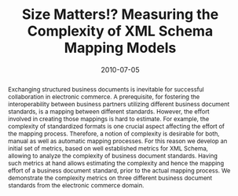 ---
abstract: Exchanging structured business documents is inevitable for successful collaboration
  in electronic commerce. A prerequisite, for fostering the interoperability between
  business partners utilizing different business document standards, is a mapping
  between different standards. However, the effort involved in creating those mappings
  is hard to estimate. For example, the complexity of standardized formats is one
  crucial aspect affecting the effort of the mapping process. Therefore, a notion
  of complexity is desirable for both, manual as well as automatic mapping processes.
  For this reason we develop an initial set of metrics, based on well established
  metrics for XML Schema, allowing to analyze the complexity of business document
  standards. Having such metrics at hand allows estimating the complexity and hence
  the mapping effort of a business document standard, prior to the actual mapping
  process. We demonstrate the complexity metrics on three different business document
  standards from the electronic commerce domain.
authors:
- Christian Pichler
- Michael Strommer
- Christian Huemer
date: '2010-07-05'
featured: false
links:
- name: Publik
  url: https://publik.tuwien.ac.at/showentry.php?ID=187939&lang=2
publication_types:
- '1'
publishDate: '2010-07-05'
title: Size Matters!? Measuring the Complexity of XML Schema Mapping Models
url_pdf: http://publik.tuwien.ac.at/files/PubDat_187939.pdf
---